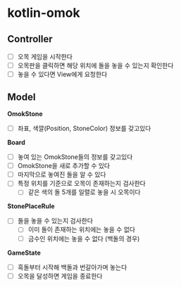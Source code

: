 # kotlin-omok

## Controller

- [ ] 오목 게임을 시작한다
- [ ] 오목판을 클릭하면 해당 위치에 돌을 놓을 수 있는지 확인한다
- [ ] 놓을 수 있다면 View에게 요청한다

## Model

**OmokStone**
- [ ] 좌표, 색깔(Position, StoneColor) 정보를 갖고있다

**Board**
- [ ] 놓여 있는 OmokStone들의 정보를 갖고있다
- [ ] OmokStone을 새로 추가할 수 있다
- [ ] 마지막으로 놓여진 돌을 알 수 있다
- [ ] 특정 위치를 기준으로 오목이 존재하는지 검사한다
    - [ ] 같은 색의 돌 5개를 일렬로 놓을 시 오목이다

**StonePlaceRule**
- [ ] 돌을 놓을 수 있는지 검사한다
    - [ ] 이미 돌이 존재하는 위치에는 놓을 수 없다
    - [ ] 금수인 위치에는 놓을 수 없다 (백돌의 경우)

**GameState**
- [ ] 흑돌부터 시작해 백돌과 번갈아가며 놓는다
- [ ] 오목을 달성하면 게임을 종료한다
